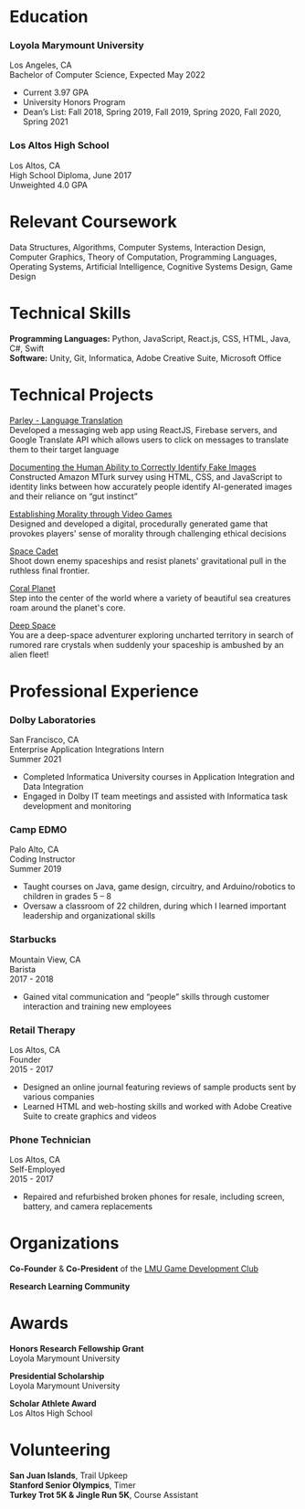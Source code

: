 # Education
 
### Loyola Marymount University
Los Angeles, CA  
Bachelor of Computer Science, Expected May 2022  
- Current 3.97 GPA  
- University Honors Program  
- Dean’s List: Fall 2018, Spring 2019, Fall 2019, Spring 2020, Fall 2020, Spring 2021  

### Los Altos High School
Los Altos, CA  
High School Diploma, June 2017  
Unweighted 4.0 GPA  

# Relevant Coursework

Data Structures, Algorithms, Computer Systems, Interaction Design, Computer Graphics, Theory of Computation, Programming Languages, Operating Systems, Artificial Intelligence, Cognitive Systems Design, Game Design  

# Technical Skills

**Programming Languages:** Python, JavaScript, React.js, CSS, HTML, Java, C#, Swift  
**Software:** Unity, Git, Informatica, Adobe Creative Suite, Microsoft Office  

# Technical Projects
[Parley - Language Translation](https://booker-m.github.io/parley/)  
Developed a messaging web app using ReactJS, Firebase servers, and Google Translate API which allows users to click on messages to translate them to their target language  

[Documenting the Human Ability to Correctly Identify Fake Images](https://digitalcommons.lmu.edu/cgi/viewcontent.cgi?article=1251&context=honors-research-and-exhibition)  
Constructed Amazon MTurk survey using HTML, CSS, and JavaScript to identity links between how accurately people identify AI-generated images and their reliance on “gut instinct”  

[Establishing Morality through Video Games](https://digitalcommons.lmu.edu/cgi/viewcontent.cgi?article=1153&context=honors-grants-and-fellowships)  
Designed and developed a digital, procedurally generated game that provokes players' sense of morality through challenging ethical decisions  

[Space Cadet](https://booker-m.github.io/Space-Cadet/)  
Shoot down enemy spaceships and resist planets' gravitational pull in the ruthless final frontier.  

[Coral Planet](https://booker-m.github.io/Coral-Planet/)  
Step into the center of the world where a variety of beautiful sea creatures roam around the planet's core.  

[Deep Space](https://booker-m.github.io/Deep-Space/)  
You are a deep-space adventurer exploring uncharted territory in search of rumored rare crystals when suddenly your spaceship is ambushed by an alien fleet!  

# Professional Experience

### Dolby Laboratories
San Francisco, CA  
Enterprise Application Integrations Intern  
Summer 2021  
- Completed Informatica University courses in Application Integration and Data Integration
- Engaged in Dolby IT team meetings and assisted with Informatica task development and monitoring

### Camp EDMO
Palo Alto, CA  
Coding Instructor  
Summer 2019  
- Taught courses on Java, game design, circuitry, and Arduino/robotics to children in grades 5 – 8
- Oversaw a classroom of 22 children, during which I learned important leadership and organizational skills

### Starbucks
Mountain View, CA  
Barista  
2017 - 2018  
- Gained vital communication and “people” skills through customer interaction and training new employees

### Retail Therapy
Los Altos, CA  
Founder  
2015 - 2017  
- Designed an online journal featuring reviews of sample products sent by various companies
- Learned HTML and web-hosting skills and worked with Adobe Creative Suite to create graphics and videos

### Phone Technician
Los Altos, CA  
Self-Employed  
2015 - 2017  
- Repaired and refurbished broken phones for resale, including screen, battery, and camera replacements

# Organizations

**Co-Founder** & **Co-President** of the [LMU Game Development Club](https://www.facebook.com/lmugamedev/)  

**Research Learning Community**  

# Awards

**Honors Research Fellowship Grant**  
Loyola Marymount University

**Presidential Scholarship**  
Loyola Marymount University

**Scholar Athlete Award**  
Los Altos High School  
  
# Volunteering

**San Juan Islands**, Trail Upkeep  
**Stanford Senior Olympics**, Timer  
**Turkey Trot 5K & Jingle Run 5K**, Course Assistant  
